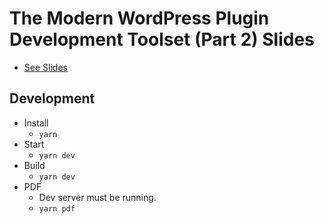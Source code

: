 # The Modern WordPress Plugin Development Toolset (Part 2) Slides

- [See Slides](https://joshpress.net/slides/modern-wp-plugin-dev-part-2)

## Development

- Install
  - `yarn`
- Start
  - `yarn dev`
- Build
  - `yarn dev`
- PDF
  - Dev server must be running.
  - `yarn pdf`

